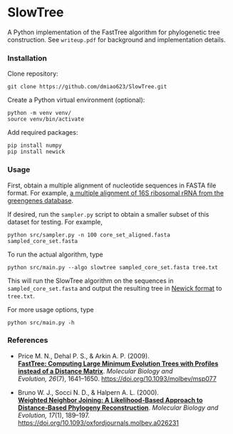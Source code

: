 # SlowTree

A Python implementation of the FastTree algorithm for phylogenetic tree construction. See `writeup.pdf` for background and implementation details.

### Installation

Clone repository:

```shell
git clone https://github.com/dmiao623/SlowTree.git
```

Create a Python virtual environment (optional):

```shell
python -m venv venv/
source venv/bin/activate
```

Add required packages:

```
pip install numpy
pip install newick
```

### Usage

First, obtain a multiple alignment of nucleotide sequences in FASTA file format. For example, [a multiple alignment of 16S ribosomal rRNA from the greengenes database](https://greengenes.lbl.gov/Download/Sequence_Data/Fasta_data_files/core_set_aligned.fasta).

If desired, run the `sampler.py` script to obtain a smaller subset of this dataset for testing. For example,
```
python src/sampler.py -n 100 core_set_aligned.fasta sampled_core_set.fasta
```

To run the actual algorithm, type
```
python src/main.py --algo slowtree sampled_core_set.fasta tree.txt
```
This will run the SlowTree algorithm on the sequences in `sampled_core_set.fasta` and output the resulting tree in [Newick format](https://en.wikipedia.org/wiki/Newick_format) to `tree.txt`.

For more usage options, type
```
python src/main.py -h
```

### References

- Price M. N., Dehal P. S., & Arkin A. P. (2009).  
  **[FastTree: Computing Large Minimum Evolution Trees with Profiles instead of a Distance Matrix](https://academic.oup.com/mbe/article/26/7/1641/1128976)**. *Molecular Biology and Evolution, 26*(7), 1641–1650. https://doi.org/10.1093/molbev/msp077 

- Bruno W. J., Socci N. D., & Halpern A. L. (2000).  
  **[Weighted Neighbor Joining: A Likelihood‑Based Approach to Distance‑Based Phylogeny Reconstruction](https://academic.oup.com/mbe/article/17/1/189/975625)**. *Molecular Biology and Evolution, 17*(1), 189–197. https://doi.org/10.1093/oxfordjournals.molbev.a026231

